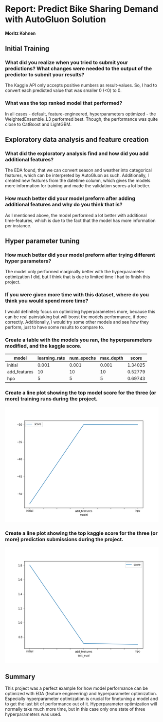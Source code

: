 # Report: Predict Bike Sharing Demand with AutoGluon Solution
#### Moritz Kohnen

## Initial Training
### What did you realize when you tried to submit your predictions? What changes were needed to the output of the predictor to submit your results?
The Kaggle API only accepts positive numbers as result-values. So, I had to convert each predicted value that was smaller 0 (<0) to 0.

### What was the top ranked model that performed?
In all cases - default, feature-engineered, hyperparameters optimized - the WeightedEnsemble_L3 performed best. Though, the performance was quite close to CatBoost and LightGBM.

## Exploratory data analysis and feature creation
### What did the exploratory analysis find and how did you add additional features?
The EDA found, that we can convert season and weather into categorical features, which can be interpreted by AutoGluon as such. Additionally, I created new features from the datetime column, which gives the models more information for training and made the validation scores a lot better.

### How much better did your model preform after adding additional features and why do you think that is?
As I mentioned above, the model performed a lot better with additional time-features, which is due to the fact that the model has more information per instance.

## Hyper parameter tuning
### How much better did your model preform after trying different hyper parameters?
The model only performed marginally better with the hyperparameter optimization I did, but I think that is due to limited time I had to finish this project.

### If you were given more time with this dataset, where do you think you would spend more time?
I would definitely focus on optimizing hyperparameters more, because this can be real painstaking but will boost the models performance, if done correctly.
Additionally, I would try some other models and see how they perform, just to have some results to compare to.

### Create a table with the models you ran, the hyperparameters modified, and the kaggle score.

| model         |learning_rate|num_epochs|max_depth|score|
|---------------|----|----|----|-----|
| initial       |0.001|0.001|0.001|1.34025|
| add_features  |10|10|10|0.52779|
| hpo           |5|5|5|0.69743|

### Create a line plot showing the top model score for the three (or more) training runs during the project.

![model_train_score.png](../img/model_train_score.png)

### Create a line plot showing the top kaggle score for the three (or more) prediction submissions during the project.

![model_test_score.png](../img/model_test_score.png)

## Summary
This project was a perfect example for how model performance can be optimized with EDA (feature engineering) and hyperparameter optimization. Especially hyperparameter optimization is crucial for finetuning a model and to get the last bit of performance out of it.
Hyperparameter optimization will normally take much more time, but in this case only one state of three hyperparameters was used.
